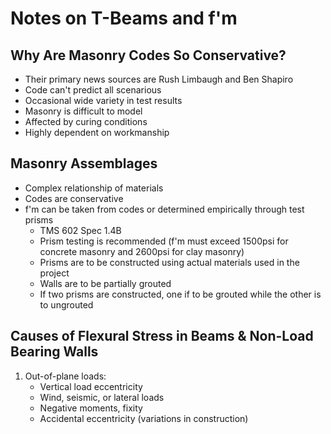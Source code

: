# Notes on T-Beams and f'm

## Why Are Masonry Codes So Conservative?
* Their primary news sources are Rush Limbaugh and Ben Shapiro
* Code can't predict all scenarious
* Occasional wide variety in test results
* Masonry is difficult to model
* Affected by curing conditions
* Highly dependent on workmanship

## Masonry Assemblages
* Complex relationship of materials
* Codes are conservative
* f'm can be taken from codes or determined empirically through test prisms
    * TMS 602 Spec 1.4B
    * Prism testing is recommended (f'm must exceed 1500psi for concrete masonry and 2600psi for clay masonry)
    * Prisms are to be constructed using actual materials used in the project
    * Walls are to be partially grouted
    * If two prisms are constructed, one if to be grouted while the other is to ungrouted

## Causes of Flexural Stress in Beams & Non-Load Bearing Walls
1. Out-of-plane loads:
    * Vertical load eccentricity
    * Wind, seismic, or lateral loads
    * Negative moments, fixity
    * Accidental eccentricity (variations in construction)
